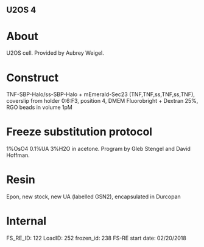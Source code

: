 ## U2OS 4

# About
U2OS cell. Provided by Aubrey Weigel.

# Construct
TNF-SBP-Halo/ss-SBP-Halo + mEmerald-Sec23 (TNF,TNF,ss,TNF,ss,TNF), coverslip from holder 0:6:F3, position 4, DMEM Fluorobright + Dextran 25%, RGO beads in volume 1pM

# Freeze substitution protocol
1%OsO4 0.1%UA 3%H2O in acetone. Program by Gleb Stengel and David Hoffman.

# Resin
Epon, new stock, new UA (labelled GSN2), encapsulated in Durcopan

# Internal
FS_RE_ID: 122
LoadID: 252
frozen_id: 238
FS-RE start date: 02/20/2018